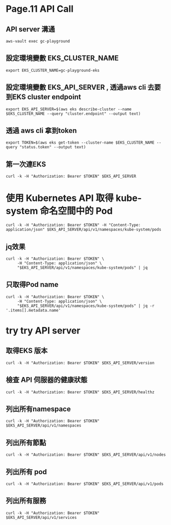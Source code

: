 # Page.11 API Call

## API server 溝通
```
aws-vault exec gc-playground
```

## 設定環境變數 EKS_CLUSTER_NAME
```
export EKS_CLUSTER_NAME=gc-playground-eks
```

## 設定環境變數 EKS_API_SERVER , 透過aws cli 去要到EKS cluster endpoint

```
export EKS_API_SERVER=$(aws eks describe-cluster --name $EKS_CLUSTER_NAME --query "cluster.endpoint" --output text)
```

## 透過 aws cli 拿到token

```
export TOKEN=$(aws eks get-token --cluster-name $EKS_CLUSTER_NAME --query "status.token" --output text)
```

## 第一次連EKS
```
curl -k -H "Authorization: Bearer $TOKEN" $EKS_API_SERVER
```

# 使用 Kubernetes API 取得 kube-system 命名空間中的 Pod
```
curl -k -H "Authorization: Bearer $TOKEN" -H "Content-Type: application/json" $EKS_API_SERVER/api/v1/namespaces/kube-system/pods
```

## jq效果
```
curl -k -H "Authorization: Bearer $TOKEN" \
     -H "Content-Type: application/json" \
     "$EKS_API_SERVER/api/v1/namespaces/kube-system/pods" | jq
```

## 只取得Pod name
```
curl -k -H "Authorization: Bearer $TOKEN" \
     -H "Content-Type: application/json" \
     "$EKS_API_SERVER/api/v1/namespaces/kube-system/pods" | jq -r '.items[].metadata.name'
```
# try try API server

## 取得EKS 版本
```
curl -k -H "Authorization: Bearer $TOKEN" $EKS_API_SERVER/version
```

## 檢查 API 伺服器的健康狀態
```
curl -k -H "Authorization: Bearer $TOKEN" $EKS_API_SERVER/healthz
```

## 列出所有namespace
```
curl -k -H "Authorization: Bearer $TOKEN" $EKS_API_SERVER/api/v1/namespaces
```

## 列出所有節點
```
curl -k -H "Authorization: Bearer $TOKEN" $EKS_API_SERVER/api/v1/nodes
```

## 列出所有 pod
```
curl -k -H "Authorization: Bearer $TOKEN" $EKS_API_SERVER/api/v1/pods
```

## 列出所有服務

```
curl -k -H "Authorization: Bearer $TOKEN" $EKS_API_SERVER/api/v1/services
```
